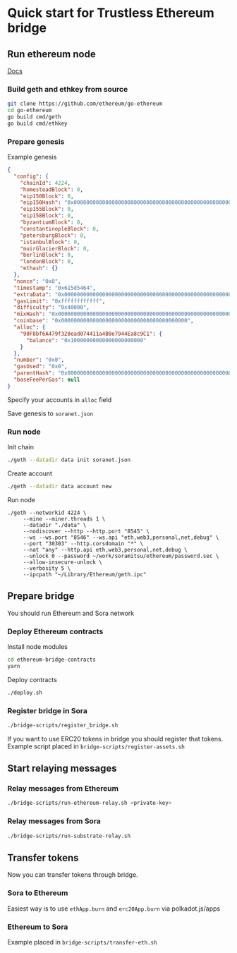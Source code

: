 # Quick start for Trustless Ethereum bridge

## Run ethereum node

[Docs](https://www.ethdocs.org/en/latest/network/test-networks.html#setting-up-a-local-private-testnet)

### Build geth and ethkey from source

```bash
git clone https://github.com/ethereum/go-ethereum
cd go-ethereum
go build cmd/geth
go build cmd/ethkey
```

### Prepare genesis

Example genesis

```json
{
  "config": {
    "chainId": 4224,
    "homesteadBlock": 0,
    "eip150Block": 0,
    "eip150Hash": "0x0000000000000000000000000000000000000000000000000000000000000000",
    "eip155Block": 0,
    "eip158Block": 0,
    "byzantiumBlock": 0,
    "constantinopleBlock": 0,
    "petersburgBlock": 0,
    "istanbulBlock": 0,
    "muirGlacierBlock": 0,
    "berlinBlock": 0,
    "londonBlock": 0,
    "ethash": {}
  },
  "nonce": "0x0",
  "timestamp": "0x615d5464",
  "extraData": "0x0000000000000000000000000000000000000000000000000000000000000000",
  "gasLimit": "0xffffffffffff",
  "difficulty": "0x40000",
  "mixHash": "0x0000000000000000000000000000000000000000000000000000000000000000",
  "coinbase": "0x0000000000000000000000000000000000000000",
  "alloc": {
    "90F8bf6A479f320ead074411a4B0e7944Ea8c9C1": {
      "balance": "0x10000000000000000000000"
    }
  },
  "number": "0x0",
  "gasUsed": "0x0",
  "parentHash": "0x0000000000000000000000000000000000000000000000000000000000000000",
  "baseFeePerGas": null
}
```

Specify your accounts in `alloc` field

Save genesis to `soranet.json`

### Run node

Init chain

```bash
./geth --datadir data init soranet.json
```

Create account 

```bash
./geth --datadir data account new
```

Run node
```
./geth --networkid 4224 \
     --mine --miner.threads 1 \
     --datadir "./data" \
     --nodiscover --http --http.port "8545" \
     --ws --ws.port "8546" --ws.api "eth,web3,personal,net,debug" \
     --port "30303" --http.corsdomain "*" \
     --nat "any" --http.api eth,web3,personal,net,debug \
     --unlock 0 --password ~/work/soramitsu/ethereum/password.sec \
     --allow-insecure-unlock \
     --verbosity 5 \
     --ipcpath "~/Library/Ethereum/geth.ipc"
```

## Prepare bridge

You should run Ethereum and Sora network

### Deploy Ethereum contracts

Install node modules
```bash
cd ethereum-bridge-contracts
yarn
```

Deploy contracts
```bash
./deploy.sh
```

### Register bridge in Sora

```bash
./bridge-scripts/register_bridge.sh
```

If you want to use ERC20 tokens in bridge you should register that tokens. 
Example script placed in `bridge-scripts/register-assets.sh`

## Start relaying messages

### Relay messages from Ethereum
```bash
./bridge-scripts/run-ethereum-relay.sh <private-key>
```

### Relay messages from Sora
```bash
./bridge-scripts/run-substrate-relay.sh
```

## Transfer tokens
Now you can transfer tokens through bridge. 

### Sora to Ethereum
Easiest way is to use `ethApp.burn` and `erc20App.burn` via polkadot.js/apps

### Ethereum to Sora
Example placed in `bridge-scripts/transfer-eth.sh`
